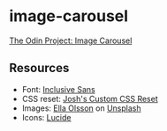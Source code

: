 # image-carousel

[The Odin Project: Image Carousel](https://www.theodinproject.com/lessons/node-path-javascript-dynamic-user-interface-interactions)

## Resources

- Font: [Inclusive Sans](https://fonts.google.com/specimen/Inclusive+Sans)
- CSS reset: [Josh's Custom CSS Reset](https://www.joshwcomeau.com/css/custom-css-reset/)
- Images: [Ella Olsson](https://unsplash.com/@ellaolsson?utm_content=creditCopyText&utm_medium=referral&utm_source=unsplash) on [Unsplash](https://unsplash.com/)
- Icons: [Lucide](https://lucide.dev/)
